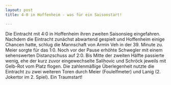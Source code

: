 ```yaml
---
layout: post
title: 4-0 in Hoffenheim - was für ein Saisonstart!

---
```


Die Eintracht mit 4:0 in Hoffenheim ihren zweiten Saisonsieg eingefahren. Nachdem die Eintracht zunächst abwartend gespielt und Hoffenheim einige Chancen hatte, schlug die Mannschaft von Armin Veh in der 39. Minute zu. Meier sorgte für das 1:0. Noch vor der Pause erhöhte Schwegler mit einem sehenswerten Distanzschuss auf 2:0. Bis Mitte der zweiten Hälfte passierte wenig, ehe der kurz zuvor eingewechselte Salihovic und Schröck jeweils mit Gelb-Rot vom Platz flogen. Die zahlenmäßige Überlegenheit nutzte die Eintracht zu zwei weiteren Toren durch Meier (Foulelfmeter) und Lanig (2. Jokertor im 2. Spiel). Ein Traumstart!


